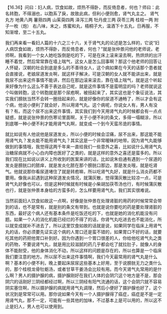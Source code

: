 【16.36】问曰：妇人病，饮食如故，烦热不得卧，而反倚息者，何也？师曰：此名转胞，不得溺也，以胞系了戾，故致此病，但利小便则愈，肾气丸主之。
肾气丸方
地黄八两 薯蓣四两 山茱萸四两 泽泻三两 牡丹皮三两 茯苓三两 桂枝一两 附子一枚（炮）
右八味，末之，炼蜜和丸，梧桐子大，温酒下十五丸，日再服，不知渐增，至二十五丸。

我们再来看一看妇人篇的十六之三十六，关于肾气丸的论述是怎么样的，它说“妇人病饮食如故，烦热不得卧，而反倚息者，何也？”就是张仲景问他的老师说，老师啊，我看到一个女人她吃饭倒是吃的下，可是在床上滚来滚去啊，热烘烘的出汗睡不着觉，然后常常靠在墙上喘气，这女人是怎么回事啊？那这个他老师的回答让人怀疑，汉朝的社会到底是多么的不善待女人，这个病如果在今天的话那个患者就会直接说，老娘尿道发炎啊，就这样子解决，可是汉朝的女人就不能讲出来，就是我尿不出来这件事情不能讲，然后在那边滚来滚去，靠在墙上喘气，就是这个听起来好像为什么这么不善于表达自己呢，就是这件事情不是蛮明显的吗？老师就说这个叫做转胞，这个转胞就是那个尿庖啊，被扭起来了，其实这也是个象征说法，其实我们膀胱当然不会转一圈扭起来的，就是好像你的尿道不通畅了，所以才会有这个病，他说小便利了就会好，所以用肾气丸。这个病呢，你说女人有，男人有没有？有。而这个尿不出来这件事情，其实我们到今天用肾气丸的时候都会有一点点疑惑，就是说张仲景的伤寒论里面啊，关于小便不利的条文，多得一塌糊涂，所以到底哪一种小便不利才能用肾气丸啊，就变成一个到今天蛮吊诡的事情。

就比如说有人他说他是尿道发炎，所以小便的时候会涩痛，尿不出来，那这能不能用肾气丸？发炎能不能用肾气丸？其实这是一个非常暧昧的地带。因为肾气丸能够做到的事情哦，我觉得这两千年来一直给我们一些意外之喜，比如说什么用肾气丸治糖尿病就不小心白内障也医好了之类的，就是这样的意外之喜还是蛮多的。所以我们现在比如说以讲义上所收到的医案来讲的话，比如说朱伯通有遇到一个尿道的发炎是膀胱口的脓痒，就是发炎化脓在那个膀胱口那边，那是发炎哦，就是吃肾气。他就说那你看尿道堵住了就是转庖嘛，所以吃肾气丸好，就是什么消炎药都不要用。像我从前遇到这种尿道发炎情况，就蒲灰散，觉得蒲灰散比较凉一点，可是肾气丸好像也可以，但是这种时候就有时候是小柴胡加茯苓汤也行，有时候蒲灰散也行，就是张仲景本身给的方蛮多的，怎么样要用肾气丸，我们其实很难说。

当然前面妇人饮食如故这一点啊，好像是张仲景在处理肾脏的用药的时候常常会带到的话，也不是常有，就是别的条文有带到。也就是说你要吃的药是要处理肾脏的东西，最好这个病人还有基本条件是吃饭还吃的下，也就是她的消化机能没有问题。如果一个人的消化机能已经烂的不得了的话，你肾气丸吃进去也不能消化，所以就变成就补不进去了，所以这里饮食如故的话就是说，如果同学在临床上用肾气丸的话，你必须要先证实这个病的人胃口还是蛮不错的，如果胃口不好的话，就要吃其他的药把他胃口补到好。因为你遇到一个胃口很差的人，你给他吃肾气丸之类的药物，不要说肾气丸，就是用比较滋腻的药几乎都会吃了就拉肚子，就像人的身体不能耐受，他的身体消化不动，所以这样的问题是存在的，所以也算是一个临床我们要注意的地方。所以尿不出来这件事情啊，我们今天最常用的肾气丸是什么啊？基本的小便不利，晚上要起床尿尿这些基本上好用，至于说膀胱无力之类什么的，那个桂枝龙骨牡蛎汤，或者甘草干姜汤会比较有用。而今天肾气丸常用的是什么啊？男人的摄护腺的病，摄护腺刚好在我们人体的会阴穴这个地方是不是，那会阴穴的话刚好三阴经都经过啊，所以三阴经有阳气流通的话，这个会阴穴就不容易阴实塞住啊，所以摄护腺的病就用肾气丸调理，然后小便好了摄护腺也好了，这个状况到是常常可以用。那你说如果今天有一个人摄护腺得了癌症，癌症是不是一定用肾气丸，那不一定，可能有一些其他的加味，不过基本上是可以用的，所以这不止是妇人，男人也可以使用到。
